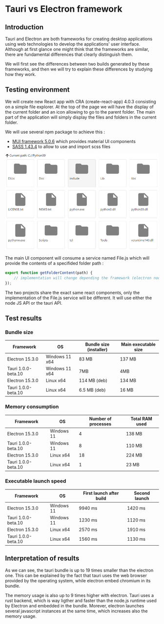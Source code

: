 # Tauri vs Electron framework
## Introduction
Tauri and Electron are both frameworks for creating desktop applications using web technologies to develop the applications' user interface. Although at first glance one might think that the frameworks are similar, there are fundamental differences that clearly distinguish them.

We will first see the differences between two builds generated by these frameworks, and then we will try to explain these differences by studying how they work.

## Testing environment

We will create new React app with CRA (create-react-app) 4.0.3 consisting on a simple file explorer. At the top of the page we will have the display of the current folder and an icon allowing to go to the parent folder. The main part of the application will simply display the files and folders in the current folder.

We will use several npm package to achieve this :
- [MUI framework 5.0.6](https://mui.com/) which provides material UI components
- [SASS 1.43.4](https://github.com/sass/dart-sass) to allow to use and import scss files

![screenshot](resources/screenshot.png)

The main UI component will consume a service named File.js which will provide the contents of a specifided folder path :
```javascript
export function getFolderContent(path) {
	// implementation will change depending the framework (electron node API vs tauri API)
});
```

The two projects share the exact same react components, only the implementation of the File.js service will be different. It will use either the node JS API or the tauri API.

## Test results
### Bundle size
| Framework | OS | Bundle size (installer)  | Main executable size |
|--|--|--|--|
| Electron  15.3.0 | Windows 11 x64 | 83 MB | 137 MB|
| Tauri 1.0.0-beta.10 | Windows 11 x64 | 7MB | 4MB |
| Electron  15.3.0 | Linux x64 | 114 MB (deb) | 134 MB|
| Tauri 1.0.0-beta.10 | Linux x64 | 6.5 MB (deb) | 16 MB |

### Memory consumption
| Framework | OS | Number of processes | Total RAM used  |
|--|--|--|--|
| Electron  15.3.0 | Windows 11 |4| 138 MB | 
| Tauri 1.0.0-beta.10 | Windows 11 |8| 110 MB | 
| Electron  15.3.0 | Linux x64 | 18 | 224 MB|
| Tauri 1.0.0-beta.10 | Linux x64 | 1 | 23 MB |

### Executable launch speed 
| Framework | OS | First launch after build | Second launch | 
|--|--|--|--|
| Electron  15.3.0 | Windows 11 | 9940 ms | 1420 ms | 
| Tauri 1.0.0-beta.10 | Windows 11 | 1230 ms | 1120 ms | 
| Electron  15.3.0 | Linux x64 | 2570 ms | 1910 ms|
| Tauri 1.0.0-beta.10 | Linux x64 | 1560 ms | 1130 ms |

## Interpretation of results

As we can see, the tauri bundle is up to 19 times smaller than the electron one. This can be explained by the fact that tauri uses the web browser provided by the operating system, while electron embed chromium in its bundle.

The memory usage is also up to 9 times higher with electron. Tauri uses a rust backend, which is way ligther and faster than the node.js runtime used by Electron and embedded in the bundle. Morever, electron launches several javascript instances at the same time, which increases also the memory usage.
